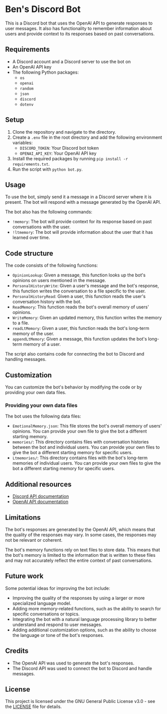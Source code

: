 ﻿
# Ben's Discord Bot

This is a Discord bot that uses the OpenAI API to generate responses to user messages. It also has functionality to remember information about users and provide context to its responses based on past conversations.

## Requirements

-   A Discord account and a Discord server to use the bot on
-   An OpenAI API key
-   The following Python packages:
    -   `os`
    -   `openai`
    -   `random`
    -   `json`
    -   `discord`
    -   `dotenv`

## Setup

1.  Clone the repository and navigate to the directory.
2.  Create a `.env` file in the root directory and add the following environment variables:
    -   `DISCORD_TOKEN`: Your Discord bot token
    -   `OPENAI_API_KEY`: Your OpenAI API key
3.  Install the required packages by running `pip install -r requirements.txt`.
4.  Run the script with `python bot.py`.

## Usage

To use the bot, simply send it a message in a Discord server where it is present. The bot will respond with a message generated by the OpenAI API.

The bot also has the following commands:

-   `!memory`: The bot will provide context for its response based on past conversations with the user.
-   `!ltmemory`: The bot will provide information about the user that it has learned over time.

## Code structure

The code consists of the following functions:

-   `OpinionLookup`: Given a message, this function looks up the bot's opinions on users mentioned in the message.
-   `PersonalHistoryWrite`: Given a user's message and the bot's response, this function writes the conversation to a file specific to the user.
-   `PersonalHistoryRead`: Given a user, this function reads the user's conversation history with the bot.
-   `ReadMemory`: This function reads the bot's overall memory of users' opinions.
-   `WriteMemory`: Given an updated memory, this function writes the memory to a file.
-   `readLtMemory`: Given a user, this function reads the bot's long-term memory of the user.
-   `appendLtMemory`: Given a message, this function updates the bot's long-term memory of a user.

The script also contains code for connecting the bot to Discord and handling messages.

## Customization

You can customize the bot's behavior by modifying the code or by providing your own data files.

### Providing your own data files

The bot uses the following data files:

-   `EmotionalMemory.json`: This file stores the bot's overall memory of users' opinions. You can provide your own file to give the bot a different starting memory.
-   `memories/`: This directory contains files with conversation histories between the bot and individual users. You can provide your own files to give the bot a different starting memory for specific users.
-   `Ltmemories/`: This directory contains files with the bot's long-term memories of individual users. You can provide your own files to give the bot a different starting memory for specific users.

## Additional resources

-   [Discord API documentation](https://discord.com/developers/docs/intro)
-   [OpenAI API documentation](https://beta.openai.com/docs/api-overview)

## Limitations

The bot's responses are generated by the OpenAI API, which means that the quality of the responses may vary. In some cases, the responses may not be relevant or coherent.

The bot's memory functions rely on text files to store data. This means that the bot's memory is limited to the information that is written to these files and may not accurately reflect the entire context of past conversations.

## Future work

Some potential ideas for improving the bot include:

-   Improving the quality of the responses by using a larger or more specialized language model.
-   Adding more memory-related functions, such as the ability to search for specific conversations or topics.
-   Integrating the bot with a natural language processing library to better understand and respond to user messages.
-   Adding additional customization options, such as the ability to choose the language or tone of the bot's responses.

## Credits

-   The OpenAI API was used to generate the bot's responses.
-   The Discord API was used to connect the bot to Discord and handle messages.

## License

This project is licensed under the GNU General Public License v3.0 - see the [LICENSE](https://github.com/Finnduino/benbot/blob/33654dcb59b4e58856a313056244f6993cd21458/LICENSE) file for details.
